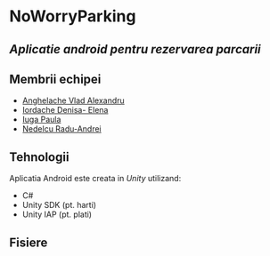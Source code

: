 # NoWorryParking 
## _Aplicatie android pentru rezervarea parcarii_


## Membrii echipei
* [Anghelache Vlad Alexandru]()
* [Iordache Denisa- Elena]()
* [Iuga Paula]()
* [Nedelcu Radu-Andrei]()

## Tehnologii
Aplicatia Android este creata in *Unity* utilizand:
* C#
* Unity SDK (pt. harti)
* Unity IAP (pt. plati)


## Fisiere
